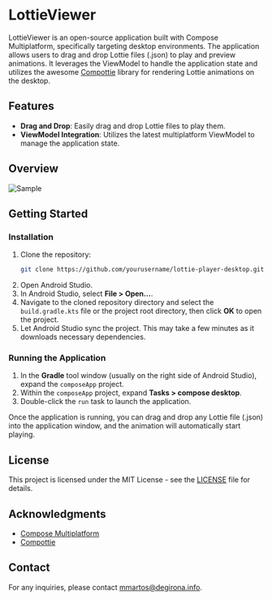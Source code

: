# LottieViewer

LottieViewer is an open-source application built with Compose Multiplatform, specifically targeting desktop environments. The application allows users to drag and drop Lottie files (.json) to play and preview animations. It leverages the ViewModel to handle the application state and utilizes the awesome [Compottie](https://github.com/alexzhirkevich/compottie) library for rendering Lottie animations on the desktop.

## Features

- **Drag and Drop**: Easily drag and drop Lottie files to play them.
- **ViewModel Integration**: Utilizes the latest multiplatform ViewModel to manage the application state.

## Overview

![Sample](img/overview.gif)

## Getting Started

### Installation

1. Clone the repository:
    ```bash
    git clone https://github.com/yourusername/lottie-player-desktop.git
    ```
2. Open Android Studio.
3. In Android Studio, select **File > Open...**.
4. Navigate to the cloned repository directory and select the `build.gradle.kts` file or the project root directory, then click **OK** to open the project.
5. Let Android Studio sync the project. This may take a few minutes as it downloads necessary dependencies.

### Running the Application

1. In the **Gradle** tool window (usually on the right side of Android Studio), expand the `composeApp` project.
2. Within the `composeApp` project, expand **Tasks > compose desktop**.
3. Double-click the `run` task to launch the application.

Once the application is running, you can drag and drop any Lottie file (.json) into the application window, and the animation will automatically start playing.

## License

This project is licensed under the MIT License - see the [LICENSE](LICENSE) file for details.

## Acknowledgments

- [Compose Multiplatform](https://github.com/JetBrains/compose-jb)
- [Compottie](https://github.com/alexzhirkevich/compottie)

## Contact

For any inquiries, please contact [mmartos@degirona.info](mailto:mmartos@degirona.info).
